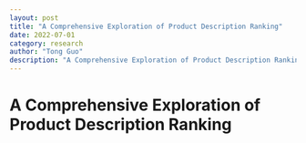 ```yaml
---
layout: post
title: "A Comprehensive Exploration of Product Description Ranking"
date: 2022-07-01
category: research
author: "Tong Guo"
description: "A Comprehensive Exploration of Product Description Ranking"
---
```



# A Comprehensive Exploration of Product Description Ranking
